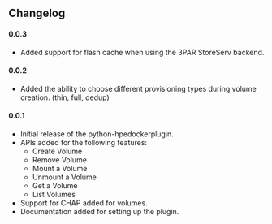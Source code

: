 ## Changelog

#### 0.0.3

* Added support for flash cache when using the 3PAR StoreServ backend.

#### 0.0.2

* Added the ability to choose different provisioning
  types during volume creation. (thin, full, dedup)

#### 0.0.1

* Initial release of the python-hpedockerplugin.
* APIs added for the following features:
  * Create Volume
  * Remove Volume
  * Mount a Volume
  * Unmount a Volume
  * Get a Volume
  * List Volumes
* Support for CHAP added for volumes.
* Documentation added for setting up the plugin.
